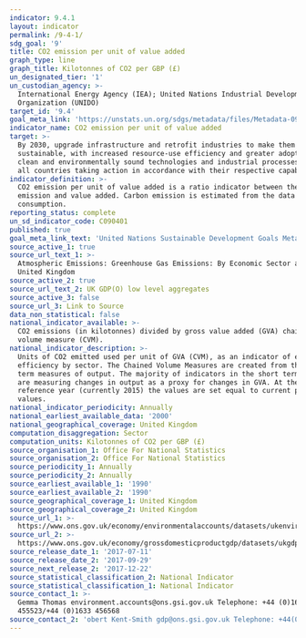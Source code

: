 ```yaml
---
indicator: 9.4.1
layout: indicator
permalink: /9-4-1/
sdg_goal: '9'
title: CO2 emission per unit of value added
graph_type: line
graph_title: Kilotonnes of CO2 per GBP (£)
un_designated_tier: '1'
un_custodian_agency: >-
  International Energy Agency (IEA); United Nations Industrial Development
  Organization (UNIDO)
target_id: '9.4'
goal_meta_link: 'https://unstats.un.org/sdgs/metadata/files/Metadata-09-04-01.pdf'
indicator_name: CO2 emission per unit of value added
target: >-
  By 2030, upgrade infrastructure and retrofit industries to make them
  sustainable, with increased resource-use efficiency and greater adoption of
  clean and environmentally sound technologies and industrial processes, with
  all countries taking action in accordance with their respective capabilities
indicator_definition: >-
  CO2 emission per unit of value added is a ratio indicator between the carbon
  emission and value added. Carbon emission is estimated from the data on energy
  consumption.
reporting_status: complete
un_sd_indicator_code: C090401
published: true
goal_meta_link_text: 'United Nations Sustainable Development Goals Metadata: 9.4.1'
source_active_1: true
source_url_text_1: >-
  Atmospheric Emissions: Greenhouse Gas Emissions: By Economic Sector and Gas,
  United Kingdom
source_active_2: true
source_url_text_2: UK GDP(O) low level aggregates
source_active_3: false
source_url_3: Link to Source
data_non_statistical: false
national_indicator_available: >-
  CO2 emissions (in kilotonnes) divided by gross value added (GVA) chained
  volume measure (CVM).
national_indicator_description: >-
  Units of CO2 emitted used per unit of GVA (CVM), as an indicator of energy
  efficiency by sector. The Chained Volume Measures are created from the short
  term measures of output. The majority of indicators in the short term measures
  are measuring changes in output as a proxy for changes in GVA. At the
  reference year (currently 2015) the values are set equal to current price GVA
  values.
national_indicator_periodicity: Annually
national_earliest_available_data: '2000'
national_geographical_coverage: United Kingdom
computation_disaggregation: Sector
computation_units: Kilotonnes of CO2 per GBP (£)
source_organisation_1: Office For National Statistics
source_organisation_2: Office For National Statistics
source_periodicity_1: Annually
source_periodicity_2: Annually
source_earliest_available_1: '1990'
source_earliest_available_2: '1990'
source_geographical_coverage_1: United Kingdom
source_geographical_coverage_2: United Kingdom
source_url_1: >-
  https://www.ons.gov.uk/economy/environmentalaccounts/datasets/ukenvironmentalaccountsatmosphericemissionsgreenhousegasemissionsbyeconomicsectorandgasunitedkingdom 
source_url_2: >-
  https://www.ons.gov.uk/economy/grossdomesticproductgdp/datasets/ukgdpolowlevelaggregates
source_release_date_1: '2017-07-11'
source_release_date_2: '2017-09-29'
source_next_release_2: '2017-12-22'
source_statistical_classification_2: National Indicator
source_statistical_classification_1: National Indicator
source_contact_1: >-
  Gemma Thomas environment.accounts@ons.gsi.gov.uk Telephone: +44 (0)1633
  455523/+44 (0)1633 456568
source_contact_2: 'obert Kent-Smith gdp@ons.gsi.gov.uk Telephone: +44(0)1633 651618'
---
```

